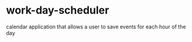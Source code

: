 # work-day-scheduler
calendar application that allows a user to save events for each hour of the day
